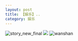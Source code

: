 ```yaml
---
layout: post
title: 【娱乐】..
category: 娱乐
---
```

![story_new_final](http://r8s97vm6g.hd-bkt.clouddn.com/img/story_new_final_0322.png)
![](http://r8s97vm6g.hd-bkt.clouddn.com/img/entertainment-0320-1new.png)
![wanshan](http://r8s97vm6g.hd-bkt.clouddn.com/img/wanshan.png)
